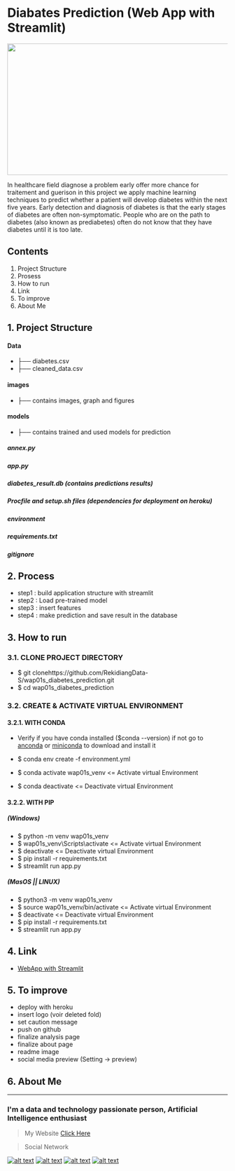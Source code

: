 # Diabates Prediction (Web App with Streamlit)

<img src="../images/Capture_app.jpg" width="1000" height="300" />


In healthcare field diagnose a problem early offer more chance for traitement and guerison in this project we apply machine learning techniques to predict whether a patient will develop diabetes within the next five years. Early detection and diagnosis of diabetes is that the early stages of diabetes are often non-symptomatic. People who are on the path to diabetes (also known as prediabetes) often do not know that they have diabetes until it is too late.

## Contents

1. Project Structure
2. Prosess
3. How to run
4. Link
5. To improve
6. About Me

## 1. Project Structure

#### Data
* ├── diabetes.csv
* ├── cleaned_data.csv
#### images
* ├── contains images, graph and figures
#### models
* ├── contains trained and used models for prediction

##### annex.py
##### app.py
##### diabetes_result.db (contains predictions results)
##### Procfile and setup.sh files (dependencies for deployment on heroku)
##### environment
##### requirements.txt
##### gitignore

## 2. Process

* step1 :  build application structure with streamlit
* step2 :  Load pre-trained model
* step3 :  insert features
* step4 :  make prediction and save result in the database

## 3. How to run

### 3.1. CLONE PROJECT DIRECTORY

+ $ git clonehttps://github.com/RekidiangData-S/wap01s_diabetes_prediction.git
+ $ cd wap01s_diabetes_prediction

### 3.2. CREATE & ACTIVATE VIRTUAL ENVIRONMENT

#### 3.2.1. WITH CONDA

+ Verify if you have conda installed ($conda --version) if not go to [anconda](https://www.anaconda.com/products/individual) or [miniconda](https://docs.conda.io/en/latest/miniconda.html) to download and install it

+ $ conda env create -f environment.yml
+ $ conda activate wap01s_venv <= Activate virtual Environment
+ $ conda deactivate  <= Deactivate virtual Environment

#### 3.2.2. WITH PIP

##### (Windows) 
+ $ python -m venv wap01s_venv 
+ $ wap01s_venv\Scripts\activate <= Activate virtual Environment
+ $ deactivate <= Deactivate virtual Environment
+ $ pip install -r requirements.txt
+ $ streamlit run app.py
##### (MasOS || LINUX)
+ $ python3 -m venv wap01s_venv 
+ $ source wap01s_venv/bin/activate <= Activate virtual Environment  
+ $ deactivate <= Deactivate virtual Environment
+ $ pip install -r requirements.txt
+ $ streamlit run app.py

## 4. Link

+ [WebApp with Streamlit]()

## 5. To improve

+ deploy with heroku
+ insert logo (voir deleted fold)
+ set caution message
+ push on github
+ finalize analysis page
+ finalize about page
+ readme image 
+ social media preview (Setting -> preview)

## 6. About Me
___

### I'm a data and technology passionate person, Artificial Intelligence enthusiast 

> My Website [Click Here](https://kiesediangebeni/github.io)

> Social Network

[![alt text][1.1]][1]
[![alt text][2.1]][2]
[![alt text][3.1]][3]
[![alt text][4.1]][4]

[1.1]: https://i.imgur.com/oFsAcMx.png (facebook icon with padding)
[2.1]: https://i.imgur.com/YCdR3o9.png (twitter icon with padding)
[3.1]: https://i.imgur.com/5BWvIrF.png (github icon with padding)
[4.1]: https://i.imgur.com/UA7Oh6z.png (medium icon with padding)

[1]: http://www.facebook.com/reagan.kiese.37
[2]: https://twitter.com/ReaganKiese
[3]: https://github.com/RekidiangData-S
[4]: https://medium.com/@rkddatas

